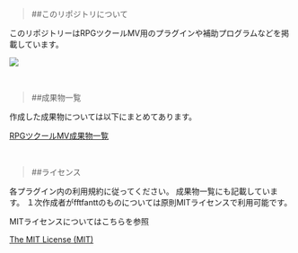 > ##このリポジトリについて

このリポジトリーはRPGツクールMV用のプラグインや補助プログラムなどを掲載しています。

![](https://f4203963eb888c8f2e98ad9045f2b89e6c141ee1.googledrive.com/host/0BxiSZT-B8lvFOUFhVTF6VjNnUGc/GitHub_image/RPGMakerMV.png)

<br>

> ##成果物一覧

作成した成果物については以下にまとめてあります。

 [RPGツクールMV成果物一覧](https://github.com/fftfantt/RPGMakerMV/wiki/%E6%88%90%E6%9E%9C%E7%89%A9) 

<br>

> ##ライセンス

各プラグイン内の利用規約に従ってください。
成果物一覧にも記載しています。
１次作成者がfftfanttのものについては原則MITライセンスで利用可能です。

MITライセンスについてはこちらを参照

 [The MIT License (MIT)](http://opensource.org/licenses/mit-license.php) 
